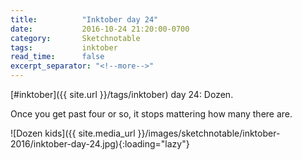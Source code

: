 ```yaml
---
title:          "Inktober day 24"
date:           2016-10-24 21:20:00-0700
category:       Sketchnotable
tags:           inktober
read_time:      false
excerpt_separator: "<!--more-->"
---
```

[#inktober]({{ site.url }}/tags/inktober) day 24: Dozen.

Once you get past four or so, it stops mattering how many there are.

![Dozen kids]({{ site.media_url }}/images/sketchnotable/inktober-2016/inktober-day-24.jpg){:loading="lazy"}

<!--more-->
